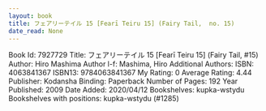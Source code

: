 ```yaml
---
layout: book
title: フェアリーテイル 15 [Fearī Teiru 15] (Fairy Tail,  no. 15)
date_read: None
---
```


Book Id: 7927729
Title: フェアリーテイル 15 [Fearī Teiru 15] (Fairy Tail, #15)
Author: Hiro Mashima
Author l-f: Mashima, Hiro
Additional Authors: 
ISBN: 4063841367
ISBN13: 9784063841367
My Rating: 0
Average Rating: 4.44
Publisher: Kodansha
Binding: Paperback
Number of Pages: 192
Year Published: 2009
Date Added: 2020/04/12
Bookshelves: kupka-wstydu
Bookshelves with positions: kupka-wstydu (#1285)

